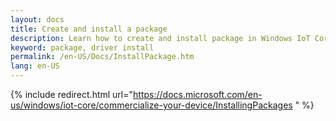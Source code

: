 ```yaml
---
layout: docs
title: Create and install a package
description: Learn how to create and install package in Windows IoT Core
keyword: package, driver install
permalink: /en-US/Docs/InstallPackage.htm
lang: en-US
---
```

{% include redirect.html url="https://docs.microsoft.com/en-us/windows/iot-core/commercialize-your-device/InstallingPackages " %}
